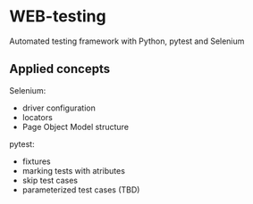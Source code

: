 # WEB-testing

Automated testing framework with Python, pytest and Selenium

## Applied concepts
Selenium:
- driver configuration
- locators
- Page Object Model structure

pytest:
- fixtures
- marking tests with atributes
- skip test cases
- parameterized test cases (TBD)